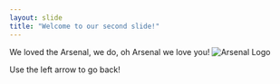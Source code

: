 ```yaml
---
layout: slide
title: "Welcome to our second slide!"
---
```

We loved the Arsenal, we do, oh Arsenal we love you!
![Arsenal Logo](https://www.arsenal.com/sites/default/files/styles/large_16x9/public/images/henry.jpg?itok=3-FDpNlm)

Use the left arrow to go back!
